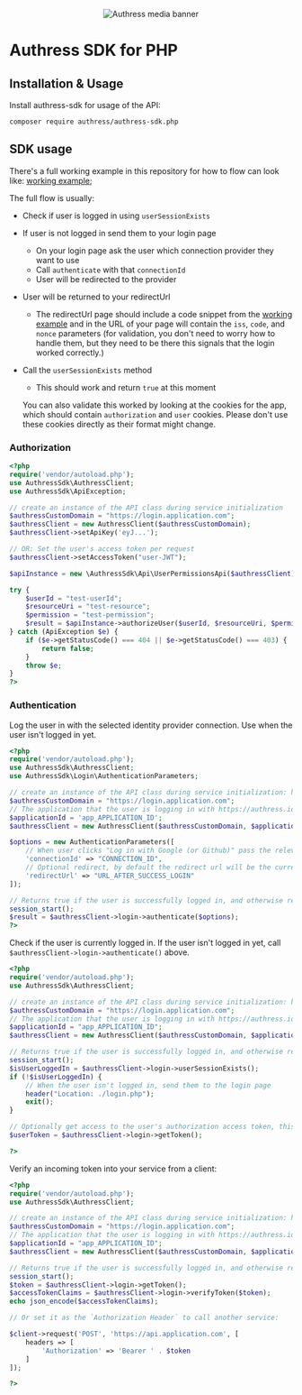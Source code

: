 <p id="main" align="center">
  <img src="https://authress.io/static/images/linkedin-banner.png" alt="Authress media banner">
</p>

# Authress SDK for PHP

## Installation & Usage
Install authress-sdk for usage of the API:

`composer require authress/authress-sdk.php`

## SDK usage

There's a full working example in this repository for how to flow can look like: [working example](./integrationTest/mock/index.php);

The full flow is usually:
* Check if user is logged in using `userSessionExists`
* If user is not logged in send them to your login page
  * On your login page ask the user which connection provider they want to use
  * Call `authenticate` with that `connectionId`
  * User will be redirected to the provider
* User will be returned to your redirectUrl
  * The redirectUrl page should include a code snippet from the [working example](./integrationTest/mock/index.php) and in the URL of your page will contain the `iss`, `code`, and `nonce` parameters (for validation, you don't need to worry how to handle them, but they need to be there this signals that the login worked correctly.)
* Call the `userSessionExists` method
  * This should work and return `true` at this moment

  You can also validate this worked by looking at the cookies for the app, which should contain `authorization` and `user` cookies. Please don't use these cookies directly as their format might change.

### Authorization

```php
<?php
require('vendor/autoload.php');
use AuthressSdk\AuthressClient;
use AuthressSdk\ApiException;

// create an instance of the API class during service initialization
$authressCustomDomain = "https://login.application.com";
$authressClient = new AuthressClient($authressCustomDomain);
$authressClient->setApiKey('eyJ...');

// OR: Set the user's access token per request
$authressClient->setAccessToken("user-JWT");

$apiInstance = new \AuthressSdk\Api\UserPermissionsApi($authressClient);

try {
    $userId = "test-userId";
    $resourceUri = "test-resource";
    $permission = "test-permission";
    $result = $apiInstance->authorizeUser($userId, $resourceUri, $permission);
} catch (ApiException $e) {
    if ($e->getStatusCode() === 404 || $e->getStatusCode() === 403) {
        return false;
    }
    throw $e;
}
?>
```

### Authentication

Log the user in with the selected identity provider connection. Use when the user isn't logged in yet.

```php
<?php
require('vendor/autoload.php');
use AuthressSdk\AuthressClient;
use AuthressSdk\Login\AuthenticationParameters;

// create an instance of the API class during service initialization: https://authress.io/app/#/setup?focus=domain
$authressCustomDomain = "https://login.application.com";
// The application that the user is logging in with https://authress.io/app/#/setup?focus=applications
$applicationId = 'app_APPLICATION_ID';
$authressClient = new AuthressClient($authressCustomDomain, $applicationId);

$options = new AuthenticationParameters([
    // When user clicks "Log in with Google (or Github)" pass the relevant connectionId here:  https://authress.io/app/#/setup?focus=connections
    'connectionId' => "CONNECTION_ID",
    // Optional redirect, by default the redirect url will be the current window.location.href
    'redirectUrl' => "URL_AFTER_SUCCESS_LOGIN"
]);

// Returns true if the user is successfully logged in, and otherwise redirects the user to appropriate login page
session_start();
$result = $authressClient->login->authenticate($options);
?>
```

Check if the user is currently logged in. If the user isn't logged in yet, call `$authressClient->login->authenticate()` above.

```php
<?php
require('vendor/autoload.php');
use AuthressSdk\AuthressClient;

// create an instance of the API class during service initialization: https://authress.io/app/#/setup?focus=domain
$authressCustomDomain = "https://login.application.com";
// The application that the user is logging in with https://authress.io/app/#/setup?focus=applications
$applicationId = "app_APPLICATION_ID";
$authressClient = new AuthressClient($authressCustomDomain, $applicationId);

// Returns true if the user is successfully logged in, and otherwise redirects the user to appropriate login page.
session_start();
$isUserLoggedIn = $authressClient->login->userSessionExists();
if (!$isUserLoggedIn) {
    // When the user isn't logged in, send them to the login page
    header("Location: ./login.php");
    exit();
}

// Optionally get access to the user's authorization access token, this token can be explicitly used to call other APIs including Authress authorization as the user.
$userToken = $authressClient->login->getToken();

?>
```

Verify an incoming token into your service from a client:

```php
<?php
require('vendor/autoload.php');
use AuthressSdk\AuthressClient;

// create an instance of the API class during service initialization: https://authress.io/app/#/setup?focus=domain
$authressCustomDomain = "https://login.application.com";
// The application that the user is logging in with https://authress.io/app/#/setup?focus=applications
$applicationId = "app_APPLICATION_ID";
$authressClient = new AuthressClient($authressCustomDomain, $applicationId);

// Returns true if the user is successfully logged in, and otherwise redirects the user to appropriate login page.
session_start();
$token = $authressClient->login->getToken();
$accessTokenClaims = $authressClient->login->verifyToken($token);
echo json_encode($accessTokenClaims);

// Or set it as the `Authorization Header` to call another service:

$client->request('POST', 'https://api.application.com', [
    headers => [
        'Authorization' => 'Bearer ' . $token
    ]
]);

?>
```
